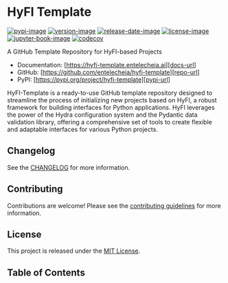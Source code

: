 # HyFI Template

[![pypi-image]][pypi-url]
[![version-image]][release-url]
[![release-date-image]][release-url]
[![license-image]][license-url]
[![jupyter-book-image]][docs-url]
[![codecov][codecov-image]][codecov-url]

<!-- Links: -->
[hyperfast python template]: https://github.com/entelecheia/hyperfast-python-template

[codecov-image]: https://codecov.io/gh/entelecheia/hyfi-template/branch/main/graph/badge.svg?token=CEUCMPZM9F
[codecov-url]: https://codecov.io/gh/entelecheia/hyfi-template
[pypi-image]: https://img.shields.io/pypi/v/hyfi-template
[license-image]: https://img.shields.io/github/license/entelecheia/hyfi-template
[license-url]: https://github.com/entelecheia/hyfi-template/blob/main/LICENSE
[version-image]: https://img.shields.io/github/v/release/entelecheia/hyfi-template?sort=semver
[release-date-image]: https://img.shields.io/github/release-date/entelecheia/hyfi-template
[release-url]: https://github.com/entelecheia/hyfi-template/releases
[jupyter-book-image]: https://jupyterbook.org/en/stable/_images/badge.svg

[repo-url]: https://github.com/entelecheia/hyfi-template
[pypi-url]: https://pypi.org/project/hyfi-template
[docs-url]: https://hyfi-template.entelecheia.ai
[changelog]: https://github.com/entelecheia/hyfi-template/blob/main/CHANGELOG.md
[contributing guidelines]: https://github.com/entelecheia/hyfi-template/blob/main/CONTRIBUTING.md
<!-- Links: -->

A GitHub Template Repository for HyFI-based Projects

- Documentation: [https://hyfi-template.entelecheia.ai][docs-url]
- GitHub: [https://github.com/entelecheia/hyfi-template][repo-url]
- PyPI: [https://pypi.org/project/hyfi-template][pypi-url]

HyFI-Template is a ready-to-use GitHub template repository designed to streamline the process of initializing new projects based on HyFI, a robust framework for building interfaces for Python applications. HyFI leverages the power of the Hydra configuration system and the Pydantic data validation library, offering a comprehensive set of tools to create flexible and adaptable interfaces for various Python projects.

## Changelog

See the [CHANGELOG] for more information.

## Contributing

Contributions are welcome! Please see the [contributing guidelines] for more information.

## License

This project is released under the [MIT License][license-url].

## Table of Contents

```{tableofcontents}
```
